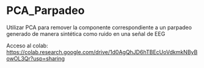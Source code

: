 # PCA_Parpadeo
Utilizar PCA para remover la componente correspondiente a un parpadeo generado de manera sintética como ruido en una señal de EEG


Acceso al colab: https://colab.research.google.com/drive/1d0AgQhJD6hTBEcUoVdkmkNByBowOL3Qr?usp=sharing
